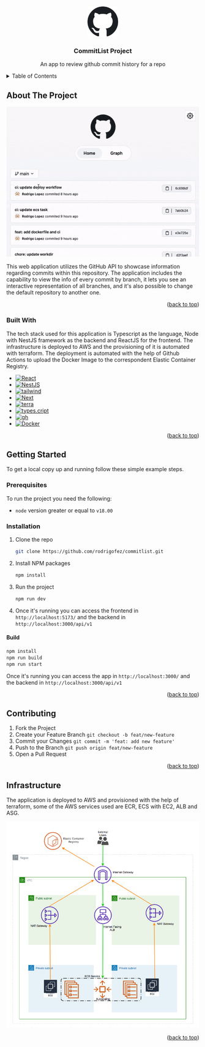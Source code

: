 <a name="readme-top"></a>

<!-- PROJECT LOGO -->
<br />
<div align="center">
  <img src="/apps/frontend/src/assets/logo.svg" alt="Logo" width="80" height="80">
  <h3 align="center">CommitList Project</h3>

  <p align="center">
    An app to review github commit history for a repo
  </p>
</div>

<!-- readme-top -->

<!-- TABLE OF CONTENTS -->
<details>
  <summary>Table of Contents</summary>
  <ol>
    <li>
      <a href="#about-the-project">About The Project</a>
      <ul>
        <li><a href="#built-with">Built With</a></li>
      </ul>
    </li>
    <li>
      <a href="#getting-started">Getting Started</a>
      <ul>
        <li><a href="#prerequisites">Prerequisites</a></li>
        <li><a href="#installation">Installation</a></li>
      </ul>
    </li>
    <li><a href="#contributing">Contributing</a></li>
    <li><a href="#infrastructure">Infrastructure</a></li>
  </ol>
</details>

<!-- ABOUT THE PROJECT -->

## About The Project

![Product Screen Shot][product-screenshot]

This web application utilizes the GitHub API to showcase information regarding commits within this repository. The application includes the capability to view the info of every commit by branch, it lets you see an interactive representation of all branches, and it's also possible to change the default repository to another one.

<p align="right">(<a href="#readme-top">back to top</a>)</p>

### Built With

The tech stack used for this application is Typescript as the language, Node with NestJS framework as the backend and ReactJS for the frontend. The infrastructure is deployed to AWS and the provisioning of it is automated with terraform. The deployment is automated with the help of Github Actions to upload the Docker Image to the correspondent Elastic Container Registry.

<!-- MARKDOWN LINKS & IMAGES -->
<!-- https://www.markdownguide.org/basic-syntax/#reference-style-links -->

[product-screenshot]: /images/preview.gif
[aws-cloud]: /images/aws-cloud.png
[aws-shield]: https://img.shields.io/badge/aws-000?style=for-the-badge&logo=amazonaws&logoColor=white
[aws-url]: https://aws.amazon.com/
[React.js]: https://img.shields.io/badge/React-20232A?style=for-the-badge&logo=react&logoColor=61DAFB
[React-url]: https://reactjs.org/
[Nest.js]: https://img.shields.io/badge/NESTJS-ea2845?style=for-the-badge&logo=nestjs&logoColor=white
[Nestjs]: https://nestjs.com/
[terraform]: https://img.shields.io/badge/terraform-7b42bc?style=for-the-badge&logo=terraform&logoColor=white
[terra]: https://www.terraform.io/
[github]: https://img.shields.io/badge/github%20actions-0769AD?style=for-the-badge&logo=github&logoColor=white
[gh]: https://www.github.com/
[typescript]: https://img.shields.io/badge/typescript-000000?style=for-the-badge&logo=typescript&logoColor=white
[types.cript]: https://www.terraform.io/
[docker]: https://img.shields.io/badge/Docker-003f8c?style=for-the-badge&logo=docker&logoColor=white
[Docker-url]: https://www.docker.com/
[tailwind]: https://img.shields.io/badge/Tailwind-38B2AC?style=for-the-badge&logo=tailwind-css&logoColor=white
[tailwind-url]: https://www.tailwindcss.com/

- [![React][React.js]][React-url]
- [![NestJS][Nest.js]][Nestjs]
- [![tailwind][tailwind]][tailwind-url]
- [![Next][aws-shield]][aws-url]
- [![terra][terraform]][terra]
- [![types.cript][typescript]][types.cript]
- [![gh][github]][gh]
- [![Docker][docker]][Docker-url]

<p align="right">(<a href="#readme-top">back to top</a>)</p>

<!-- GETTING STARTED -->

## Getting Started

To get a local copy up and running follow these simple example steps.

### Prerequisites

To run the project you need the following:

- `node` version greater or equal to `v18.00`

### Installation

1. Clone the repo
   ```sh
   git clone https://github.com/rodrigofez/commitlist.git
   ```
2. Install NPM packages
   ```sh
   npm install
   ```
3. Run the project
   ```sh
   npm run dev
   ```
4. Once it's running you can access the frontend in `http://localhost:5173/` and the backend in `http://localhost:3000/api/v1`

#### Build

```bash
npm install
npm run build
npm run start
```

Once it's running you can access the app in `http://localhost:3000/` and the backend in `http://localhost:3000/api/v1`

<p align="right">(<a href="#readme-top">back to top</a>)</p>

<!-- CONTRIBUTING -->

## Contributing

1. Fork the Project
2. Create your Feature Branch `git checkout -b feat/new-feature`
3. Commit your Changes `git commit -m 'feat: add new feature'`
4. Push to the Branch `git push origin feat/new-feature`
5. Open a Pull Request

<p align="right">(<a href="#readme-top">back to top</a>)</p>

<!-- Infraestructure -->

## Infrastructure

The application is deployed to AWS and provisioned with the help of terraform, some of the AWS services used are ECR, ECS with EC2, ALB and ASG.

![aws cloud infraestructure][aws-cloud]

<p align="right">(<a href="#readme-top">back to top</a>)</p>
